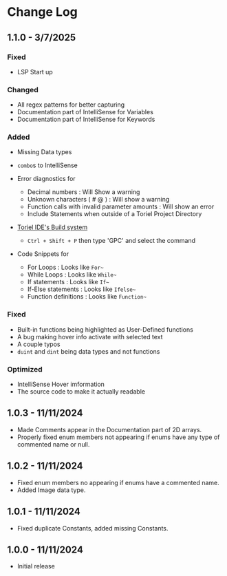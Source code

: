 # Change Log

## 1.1.0 - 3/7/2025

### Fixed

- LSP Start up

### Changed

- All regex patterns for better capturing
- Documentation part of IntelliSense for Variables
- Documentation part of IntelliSense for Keywords

### Added

- Missing Data types
- `combo`s to IntelliSense
- Error diagnostics for
  - Decimal numbers : Will Show a warning
  - Unknown characters ( # @ ) : Will show a warning
  - Function calls with invalid parameter amounts : Will show an error
  - Include Statements when outside of a Toriel Project Directory

- [Toriel IDE's Build system](https://github.com/zkiwiko/Toriel-IDE?tab=readme-ov-file#pre-processors--macros)
  - `Ctrl + Shift + P` then type 'GPC' and select the command
- Code Snippets for
  - For Loops : Looks like `For~`
  - While Loops : Looks like `While~`
  - If statements : Looks like `If~`
  - If-Else statements : Looks like `Ifelse~`
  - Function definitions : Looks like `Function~`

### Fixed

- Built-in functions being highlighted as User-Defined functions
- A bug making hover info activate with selected text
- A couple typos
- `duint` and `dint` being data types and not functions

### Optimized

- IntelliSense Hover imformation
- The source code to make it actually readable

## 1.0.3 - 11/11/2024

- Made Comments appear in the Documentation part of 2D arrays.
- Properly fixed enum members not appearing if enums have any type of commented
  name or null.

## 1.0.2 - 11/11/2024

- Fixed enum members no appearing if enums have a commented name.
- Added Image data type.

## 1.0.1 - 11/11/2024

- Fixed duplicate Constants, added missing Constants.

## 1.0.0 - 11/11/2024

- Initial release
